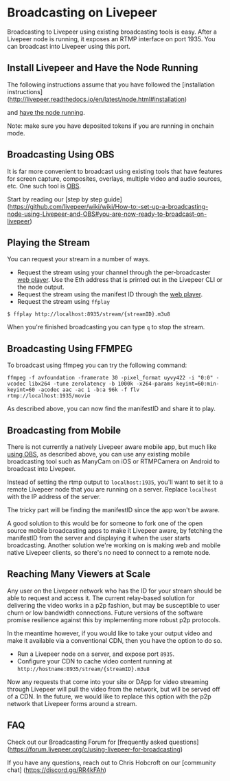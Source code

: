# Broadcasting on Livepeer

Broadcasting to Livepeer using existing broadcasting tools is
easy. After a Livepeer node is running, it exposes an RTMP interface
on port 1935. You can broadcast into Livepeer using this port.

## Install Livepeer and Have the Node Running

The following instructions assume that you have followed the
[installation instructions] (http://livepeer.readthedocs.io/en/latest/node.html#installation)

and [have the node running](node.html).

Note: make sure you have deposited tokens if you are running in onchain mode.

## Broadcasting Using OBS

It is far more convenient to broadcast using existing tools that have
features for screen capture, composites, overlays, multiple video and
audio sources, etc. One such tool is
[OBS](https://obsproject.com/). 

Start by reading our [step by step guide] (https://github.com/livepeer/wiki/wiki/How-to:-set-up-a-broadcasting-node-using-Livepeer-and-OBS#you-are-now-ready-to-broadcast-on-livepeer)

## Playing the Stream

You can request your stream in a number of ways.

* Request the stream using your channel through the per-broadcaster [web player](http://media.livepeer.org). Use the Eth address that is printed out in the Livepeer CLI or the node output. 
* Request the stream using the manifest ID through the [web player](http://media.livepeer.org/player.html).
* Request the stream using `ffplay`

```
$ ffplay http://localhost:8935/stream/{streamID}.m3u8
```

When you're finished broadcasting you can type `q` to stop the stream.


## Broadcasting Using FFMPEG

To broadcast using ffmpeg you can try the following command:

```
ffmpeg -f avfoundation -framerate 30 -pixel_format uyvy422 -i "0:0" -vcodec libx264 -tune zerolatency -b 1000k -x264-params keyint=60:min-keyint=60 -acodec aac -ac 1 -b:a 96k -f flv rtmp://localhost:1935/movie
```

As described above, you can now find the manifestID and share it to play.

## Broadcasting from Mobile

There is not currently a natively Livepeer aware mobile app, but much
like [using OBS](#broadcasting-using-obs), as described above, you can
use any existing mobile broadcasting tool such as ManyCam on iOS or
RTMPCamera on Android to broadcast into Livepeer.

Instead of setting the rtmp output to `localhost:1935`, you'll want to
set it to a remote Livepeer node that you are running on a
server. Replace `localhost` with the IP address of the server.

The tricky part will be finding the manifestID since the app
won't be aware.

A good solution to this would be for someone to fork one of the open
source mobile broadcasting apps to make it Livepeer aware, by fetching
the manifestID from the server and displaying it when the user starts
broadcasting. Another solution we're working on is making web and
mobile native Livepeer clients, so there's no need to connect to a
remote node.

## Reaching Many Viewers at Scale

Any user on the Livepeer network who has the ID for your stream should
be able to request and access it. The current relay-based solution for
delivering the video works in a p2p fashion, but may be susceptible to
user churn or low bandwidth connections. Future versions of the
software promise resilience against this by implementing more robust
p2p protocols.

In the meantime however, if you would like to take your output video
and make it available via a conventional CDN, then you have the option
to do so.

* Run a Livepeer node on a server, and expose port `8935`.
* Configure your CDN to cache video content running at
`http://hostname:8935/stream/{streamID}.m3u8`

Now any requests that come into your site or DApp for video streaming
through Livepeer will pull the video from the network, but will be
served off of a CDN. In the future, we would like to replace this
option with the p2p network that Livepeer forms around a stream.

## FAQ
Check out our Broadcasting Forum for [frequently asked questions] (https://forum.livepeer.org/c/using-livepeer-for-broadcasting)

If you have any questions, reach out to Chris Hobcroft on our [community chat] (https://discord.gg/RR4kFAh)
